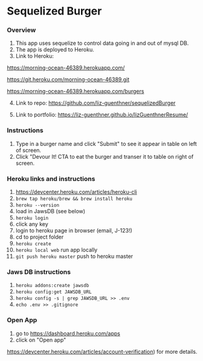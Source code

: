# Sequelized Burger

### Overview
1. This app uses sequelize to control data going in and out of mysql DB.
2. The app is deployed to Heroku.
3. Link to Heroku:

https://morning-ocean-46389.herokuapp.com/

https://git.heroku.com/morning-ocean-46389.git

https://morning-ocean-46389.herokuapp.com/burgers

4. Link to repo:
https://github.com/liz-guenthner/sequelizedBurger

5. Link to portfolio:
https://liz-guenthner.github.io/lizGuenthnerResume/


### Instructions
1. Type in a burger name and click "Submit" to see it appear in table on left of screen.
2. Click "Devour It! CTA to eat the burger and transer it to table on right of screen.


### Heroku links and instructions
1. https://devcenter.heroku.com/articles/heroku-cli
2. ```brew tap heroku/brew && brew install heroku```
3. ```heroku --version```
4. load in JawsDB (see below)
5. ```heroku login```
6. click any key
7. login to heroku page in browser (email, J-123!)
8. cd to project folder
9. ```heroku create```
10. ```heroku local web``` run app locally
11. ```git push heroku master``` push to heroku master

### Jaws DB instructions
1. ```heroku addons:create jawsdb```
2. ```heroku config:get JAWSDB_URL```
3. ```heroku config -s | grep JAWSDB_URL >> .env```
4. ```echo .env >> .gitignore```

### Open App
1. go to https://dashboard.heroku.com/apps
2. click on "Open app"

https://devcenter.heroku.com/articles/account-verification) for more details.
